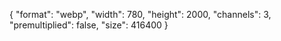 {
  "format": "webp",
  "width": 780,
  "height": 2000,
  "channels": 3,
  "premultiplied": false,
  "size": 416400
}